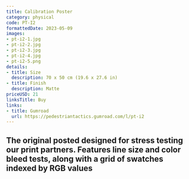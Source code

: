 ```yaml
---
title: Calibration Poster
category: physical
code: PT-I2
formattedDate: 2023-05-09
images:
- pt-i2-1.jpg
- pt-i2-2.jpg
- pt-i2-3.jpg
- pt-i2-4.jpg
- pt-i2-5.png
details:
- title: Size
  description: 70 x 50 cm (19.6 x 27.6 in)
- title: Finish
  description: Matte
priceUSD: 21
linksTitle: Buy
links:
- title: Gumroad
  url: https://pedestriantactics.gumroad.com/l/pt-i2
---
```


## The original posted designed for stress testing our print partners. Features line size and color bleed tests, along with a grid of swatches indexed by RGB values

<!-- <div class="warning environment">

This poster is made from 170g paper sourced from Sappi in Japan. An average tree can be made into approximately 762 of these. A 0.3USD charge is included in the cost which is sent to Terrapass as an attempt to offset the environmental impact of this product.

I like trees.

</div> -->